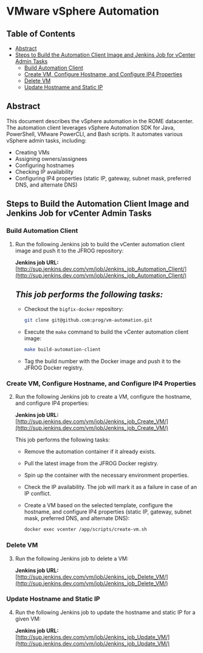 # VMware vSphere Automation

## Table of Contents

- [Abstract](#abstract)
- [Steps to Build the Automation Client Image and Jenkins Job for vCenter Admin Tasks](#steps-to-build-the-automation-client-image-and-jenkins-job-for-vcenter-admin-tasks)
  - [Build Automation Client](#build-automation-client)
  - [Create VM, Configure Hostname, and Configure IP4 Properties](#create-vm-configure-hostname-and-configure-ip4-properties)
  - [Delete VM](#delete-vm)
  - [Update Hostname and Static IP](#update-hostname-and-static-ip)

## Abstract

This document describes the vSphere automation in the ROME datacenter. The automation client leverages vSphere Automation SDK for Java, PowerShell, VMware PowerCLI, and Bash scripts. It automates various vSphere admin tasks, including:

- Creating VMs
- Assigning owners/assignees
- Configuring hostnames
- Checking IP availability
- Configuring IP4 properties (static IP, gateway, subnet mask, preferred DNS, and alternate DNS)

## Steps to Build the Automation Client Image and Jenkins Job for vCenter Admin Tasks

### Build Automation Client

1. Run the following Jenkins job to build the vCenter automation client image and push it to the JFROG repository:

   **Jenkins job URL:** [http://sup.jenkins.dev.com/vm/job/Jenkins_job_Automation_Client/](http://sup.jenkins.dev.com/vm/job/Jenkins_job_Automation_Client/)

   *This job performs the following tasks:*
   ---

   - Checkout the `bigfix-docker` repository:

     ```bash
     git clone git@github.com:prog/vm-automation.git
     ```

   - Execute the `make` command to build the vCenter automation client image:

     ```bash
     make build-automation-client
     ```

   - Tag the build number with the Docker image and push it to the JFROG Docker registry.

### Create VM, Configure Hostname, and Configure IP4 Properties

2. Run the following Jenkins job to create a VM, configure the hostname, and configure IP4 properties:

   **Jenkins job URL:** [http://sup.jenkins.dev.com/vm/job/Jenkins_job_Create_VM/](http://sup.jenkins.dev.com/vm/job/Jenkins_job_Create_VM/)

   This job performs the following tasks:

   - Remove the automation container if it already exists.

   - Pull the latest image from the JFROG Docker registry.

   - Spin up the container with the necessary environment properties.

   - Check the IP availability. The job will mark it as a failure in case of an IP conflict.

   - Create a VM based on the selected template, configure the hostname, and configure IP4 properties (static IP, gateway, subnet mask, preferred DNS, and alternate DNS):

     ```bash
     docker exec vcenter /app/scripts/create-vm.sh
     ```

### Delete VM

3. Run the following Jenkins job to delete a VM:

   **Jenkins job URL:** [http://sup.jenkins.dev.com/vm/job/Jenkins_job_Delete_VM/](http://sup.jenkins.dev.com/vm/job/Jenkins_job_Delete_VM/)

### Update Hostname and Static IP

4. Run the following Jenkins job to update the hostname and static IP for a given VM:

   **Jenkins job URL:** [http://sup.jenkins.dev.com/vm/job/Jenkins_job_Update_VM/](http://sup.jenkins.dev.com/vm/job/Jenkins_job_Update_VM/)
